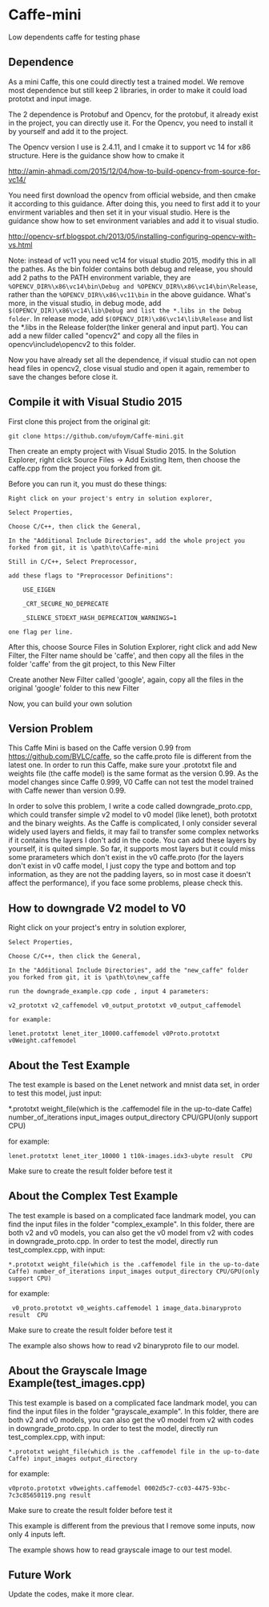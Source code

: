 # Caffe-mini
Low dependents caffe for testing phase

## Dependence

As a mini Caffe, this one could directly test a trained model. We remove most dependence but still keep 2 libraries, in order to make it could load prototxt and input image.

The 2 dependence is Protobuf and Opencv, for the protobuf, it already exist in the project, you can directly use it. For the Opencv, you need to install it by yourself and add it to the project.

The Opencv version I use is 2.4.11, and I cmake it to support vc 14 for x86 structure.  Here is the guidance show how to cmake it 

http://amin-ahmadi.com/2015/12/04/how-to-build-opencv-from-source-for-vc14/

You need first download the opencv from official webside, and then cmake it according to this guidance. After doing this, you need to first add it to your envirment variables and then set it in your visual studio. Here is the guidance show how to set environment variables and add it to visual studio.

http://opencv-srf.blogspot.ch/2013/05/installing-configuring-opencv-with-vs.html

Note: instead of vc11 you need vc14 for visual studio 2015, modify this in all the pathes. As the bin folder contains both debug and release, you should add 2 paths to the PATH environment variable, they are 
`%OPENCV_DIR%\x86\vc14\bin\Debug and %OPENCV_DIR%\x86\vc14\bin\Release`,
 rather than the `%OPENCV_DIR%\x86\vc11\bin` in the above guidance. What's more, in the visual studio, in debug mode, add `$(OPENCV_DIR)\x86\vc14\lib\Debug and list the *.libs in the Debug folder`. In release mode, add `$(OPENCV_DIR)\x86\vc14\lib\Release` and list the *.libs in the Release folder(the linker general and input part). You can add a new filder called "opencv2" and copy all the files in opencv\include\opencv2 to this folder.

Now you have already set all the dependence, if visual studio can not open head files in opencv2, close visual studio and open it again, remember to save the changes before close it.

## Compile it with Visual Studio 2015
First clone this project from the original git:

    git clone https://github.com/ufoym/Caffe-mini.git

Then create an empty project with Visual Studio 2015. In the Solution Explorer, right click Source Files -> Add Existing Item, then choose the caffe.cpp from the project you forked from git.

Before you can run it, you must do these things:

    Right click on your project's entry in solution explorer,
	
    Select Properties,
	
	Choose C/C++, then click the General,
	
	In the "Additional Include Directories", add the whole project you forked from git, it is \path\to\Caffe-mini
	
	Still in C/C++, Select Preprocessor,
	
    add these flags to "Preprocessor Definitions":
	
        USE_EIGEN
		
        _CRT_SECURE_NO_DEPRECATE
		
        _SILENCE_STDEXT_HASH_DEPRECATION_WARNINGS=1
        
    one flag per line.
	
After this, choose Source Files in Solution Explorer, right click and add New Filter, the Filter name should be 'caffe', and then copy all the files in the folder 'caffe' from the git project, to this New Filter

Create another New Filter called 'google', again, copy all the files in the original 'google' folder to this new Filter

Now, you can build your own solution

## Version Problem

This Caffe Mini is based on the Caffe version 0.99 from https://github.com/BVLC/caffe, so the caffe.proto file is different from the latest one. In order to run this Caffe, make sure your .prototxt file and weights file (the caffe model) is the same format as the version 0.99. As the model changes since Caffe 0.999, V0 Caffe can not test the model trained with Caffe newer than version 0.99.

In order to solve this problem, I write a code called downgrade_proto.cpp, which could transfer simple v2 model to v0 model (like lenet), both prototxt and the binary weights. As the Caffe is complicated, I only consider several widely used layers and fields, it may fail to transfer some complex networks if it contains the layers I don't add in the code. You can add these layers by yourself, it is quited simple. So far, it supports most layers but it could miss some prarameters which don't exist in the v0 caffe.proto (for the layers don't exist in v0 caffe model, I just copy the type and bottom and top information, as they are not the padding layers, so in most case it doesn't affect the performance), if you face some problems, please check this.

## How to downgrade V2 model to V0

Right click on your project's entry in solution explorer,
	
    Select Properties,
	
	Choose C/C++, then click the General,
	
	In the "Additional Include Directories", add the "new_caffe" folder you forked from git, it is \path\to\new_caffe
	
	run the downgrade_example.cpp code , input 4 parameters:
	
	v2_prototxt v2_caffemodel v0_output_prototxt v0_output_caffemodel
	
	for example:
	
	lenet.prototxt lenet_iter_10000.caffemodel v0Proto.prototxt v0Weight.caffemodel

 

## About the Test Example
The test example is based on the Lenet network and mnist data set, in order to test this model, just input:

 *.prototxt weight_file(which is the .caffemodel file in the up-to-date Caffe) number_of_iterations input_images output_directory CPU/GPU(only support CPU)
 
 for example:
 
 ` lenet.prototxt lenet_iter_10000 1 t10k-images.idx3-ubyte result  CPU `
 
 Make sure to create the result folder before test it
 
## About the Complex Test Example
The test example is based on a complicated face landmark model, you can find the input files in the folder "complex_example". In this folder, there are both v2 and v0 models, you can also get the v0 model from v2 with codes in downgrade_proto.cpp. In order to test the model, directly run test_complex.cpp, with input:

 ` *.prototxt weight_file(which is the .caffemodel file in the up-to-date Caffe) number_of_iterations input_images output_directory CPU/GPU(only support CPU) `
 
 for example:
 
` v0_proto.prototxt v0_weights.caffemodel 1 image_data.binaryproto result  CPU`
 
  Make sure to create the result folder before test it
 
 
 The example also shows how to read v2 binaryproto file to our model.
 
 
## About the Grayscale Image Example(test_images.cpp)
This test example is based on a complicated face landmark model, you can find the input files in the folder "grayscale_example". In this folder, there are both v2 and v0 models, you can also get the v0 model from v2 with codes in downgrade_proto.cpp. In order to test the model, directly run test_complex.cpp, with input:

 ` *.prototxt weight_file(which is the .caffemodel file in the up-to-date Caffe) input_images output_directory `
 
 for example:
 
 ` v0proto.prototxt v0weights.caffemodel 0002d5c7-cc03-4475-93bc-7c3c85650119.png result `
 
  Make sure to create the result folder before test it
  
  This example is different from the previous that I remove some inputs, now only 4 inputs left.
 
 
 The example shows how to read grayscale image to our test model.
 
## Future Work

Update the codes, make it more clear.
	
